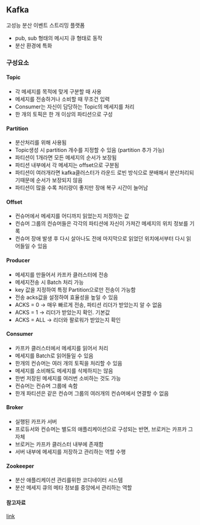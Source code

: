 ## Kafka

고성능 분산 이벤트 스트리밍 플랫폼

- pub, sub 형태의 메시지 큐 형태로 동작
- 분산 환경에 특화

### 구성요소

#### Topic

- 각 메세지를 목적에 맞게 구분할 때 사용
- 메세지를 전송하거나 소비할 때 무조건 입력
- Consumer는 자신이 담당하는 Topic의 메세지를 처리
- 한 개의 토픽은 한 개 이상의 파티션으로 구성

#### Partition

- 분산처리를 위해 사용됨
- Topic생성 시 partition 개수를 지정할 수 있음 (partition 추가 가능)
- 파티션이 1개라면 모든 메세지의 순서가 보장됨
- 파티션 내부에서 각 메세지는 offset으로 구분됨
- 파티션이 여러개라면 kafka클러스터가 라운드 로빈 방식으로 분배해서 분산처리되기때문에 순서가 보장되지 않음
- 파티션이 많을 수록 처리량이 좋지만 장애 복구 시간이 늘어남

#### Offset

- 컨슈머에서 메세지를 어디까지 읽었는지 저장하는 값
- 컨슈머 그룹의 컨슈머들은 각각의 파티션에 자신이 가져간 메세지의 위치 정보를 기록
- 컨슈머 장애 발생 후 다시 살아나도 전에 마지막으로 읽었던 위치에서부터 다시 읽어들일 수 있음

#### Producer

- 메세지를 만들어서 카프카 클러스터에 전송
- 메세지전송 시 Batch 처리 가능
- key 값을 지정하여 특정 Partition으로만 전송이 가능함
- 전송 acks값을 설정하여 효율성을 높일 수 있음
- ACKS = 0 -> 매우 빠르게 전송, 파티션 리더가 받았는지 알 수 없음
- ACKS = 1 -> 리더가 받았는지 확인. 기본값
- ACKS = ALL -> 리더와 팔로워가 받았는지 확인

#### Consumer

- 카프카 클러스터에서 메세지를 읽어서 처리
- 메세지를 Batch로 읽어들일 수 있음
- 한개의 컨슈머는 여러 개의 토픽을 처리할 수 있음
- 메세지를 소비해도 메세지를 삭제하지는 않음
- 한번 저장된 메세지를 여러번 소비하는 것도 가능
- 컨슈머는 컨슈머 그룹에 속함
- 한개 파티션은 같은 컨슈머 그룹의 여러개의 컨슈머에서 연결할 수 없음

#### Broker

- 실행된 카프카 서버
- 프로듀서와 컨슈머는 별도의 애플리케이션으로 구성되는 반면, 브로커는 카프카 그자체
- 브로커는 카프카 클러스터 내부에 존재함
- 서버 내부에 메세지를 저장하고 관리하는 역할 수행

#### Zookeeper

- 분산 애플리케이션 관리를위한 코디네이터 시스템
- 분산 메세지 큐의 메타 정보를 중앙에서 관리하는 역할

#### 참고자료

[link](https://velog.io/@holicme7/Apache-Kafka-%EC%B9%B4%ED%94%84%EC%B9%B4%EB%9E%80-%EB%AC%B4%EC%97%87%EC%9D%B8%EA%B0%80)
